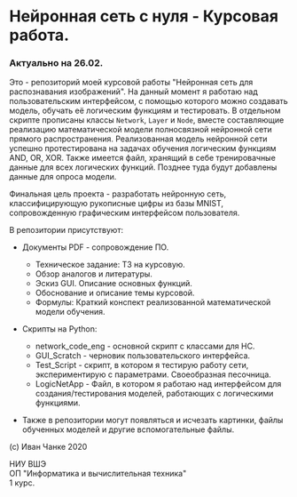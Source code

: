 # Нейронная сеть с нуля - Курсовая работа.
### Актуально на 26.02. 

Это - репозиторий моей курсовой работы "Нейронная сеть для распознавания изображений". На данный момент я работаю над пользовательским интерфейсом, с помощью которого можно создавать модель, обучать её логическим функциям и тестировать. В отдельном скрипте прописаны классы `Network`, `Layer` и `Node`, вместе составляющие реализацию математической модели полносвязной нейронной сети прямого распространения. Реализованная модель нейронной сети успешно протестирована на задачах обучения логическим функциям AND, OR, XOR.
Также имеется файл, хранящий в себе тренировачные данные для всех логических функций. Позднее туда будут добавлены данные для опроса модели.

Финальная цель проекта - разработать нейронную сеть, классифицирующую рукописные цифры из базы MNIST, сопровожденную графическим интерфейсом пользователя.

В репозитории присутствуют:
* Документы PDF - сопровождение ПО.
    * Техническое задание: ТЗ на курсовую.
    * Обзор аналогов и литературы.
    * Эскиз GUI. Описание основных функций.
    * Обоснование и описание темы курсовой.
    * Формулы: Краткий конспект реализованной математической модели обучения.
    
* Скрипты на Python:
    * network_code_eng - основной скрипт с классами для НС.
    * GUI_Scratch - черновик пользовательского интерфейса. 
    * Test_Script - скрипт, в котором я тестирую работу сети, экспериментирую с параметрами. Своеобразная песочница.
    * LogicNetApp - Файл, в котором я работаю над интерфейсом для создания/тестирования моделей, работающих с логическими функциями.
    
* Также в репозитории могут появляться и исчезать картинки, файлы обученных моделей и другие вспомогательные файлы.

(c) Иван Чанке 2020

НИУ ВШЭ\
ОП "Информатика и вычислительная техника"\
1 курс.
